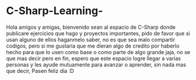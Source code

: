 # C-Sharp-Learning-

Hola amigos y amigas, bienvenido sean al espacio de C-Sharp donde publicare ejercicios que hago
y proyectos importantes, pido de favor que si usan alguno de ellos haganmelo saber, no es que sea
malo compartir codigos, pero si me gustaria que me dieran algo de credito por haberlo hecho para que
lo usen como base o como parte de algo grande jaja, no se que mas decir pero en fin, espero que este
espacio logre llegar a varias personas y les ayude mutuamente para avanzar o aprender, sin nada mas
que decir, Pasen feliz dia :D
